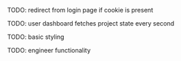 TODO: redirect from login page if cookie is present

TODO: user dashboard fetches project state every second

TODO: basic styling

TODO: engineer functionality
